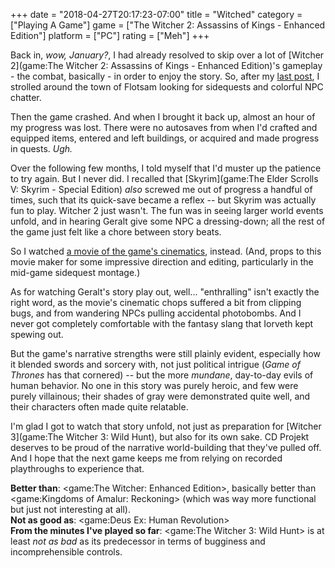 +++
date = "2018-04-27T20:17:23-07:00"
title = "Witched"
category = ["Playing A Game"]
game = ["The Witcher 2: Assassins of Kings - Enhanced Edition"]
platform = ["PC"]
rating = ["Meh"]
+++

Back in, <i>wow, January?</i>, I had already resolved to skip over a lot of [Witcher 2](game:The Witcher 2: Assassins of Kings - Enhanced Edition)'s gameplay - the combat, basically - in order to enjoy the story.  So, after my [last post](%site.BaseURL%2018/01/22/i-am-the-one-who-witches/), I strolled around the town of Flotsam looking for sidequests and colorful NPC chatter.

Then the game crashed.  And when I brought it back up, almost an hour of my progress was lost.  There were no autosaves from when I'd crafted and equipped items, entered and left buildings, or acquired and made progress in quests.  <i>Ugh.</i>

Over the following few months, I told myself that I'd muster up the patience to try again.  But I never did.  I recalled that [Skyrim](game:The Elder Scrolls V: Skyrim - Special Edition) <i>also</i> screwed me out of progress a handful of times, such that its quick-save became a reflex -- but Skyrim was actually fun to play.  Witcher 2 just wasn't.  The fun was in seeing larger world events unfold, and in hearing Geralt give some NPC a dressing-down; all the rest of the game just felt like a chore between story beats.

So I watched <a href="https://www.youtube.com/watch?v=ieH6PrNIgmI">a movie of the game's cinematics</a>, instead.  (And, props to this movie maker for some impressive direction and editing, particularly in the mid-game sidequest montage.)

As for watching Geralt's story play out, well... "enthralling" isn't exactly the right word, as the movie's cinematic chops suffered a bit from clipping bugs, and from wandering NPCs pulling accidental photobombs.  And I never got completely comfortable with the fantasy slang that Iorveth kept spewing out.

But the game's narrative strengths were still plainly evident, especially how it blended swords and sorcery with, not just political intrigue (<i>Game of Thrones</i> has that cornered) -- but the more <i>mundane</i>, day-to-day evils of human behavior.  No one in this story was purely heroic, and few were purely villainous; their shades of gray were demonstrated quite well, and their characters often made quite relatable.

I'm glad I got to watch that story unfold, not just as preparation for [Witcher 3](game:The Witcher 3: Wild Hunt), but also for its own sake.  CD Projekt deserves to be proud of the narrative world-building that they've pulled off.  And I hope that the next game keeps me from relying on recorded playthroughs to experience that.

<b>Better than</b>: <game:The Witcher: Enhanced Edition>, basically better than <game:Kingdoms of Amalur: Reckoning> (which was way more functional but just not interesting at all).  
<b>Not as good as</b>: <game:Deus Ex: Human Revolution>  
<b>From the minutes I've played so far</b>: <game:The Witcher 3: Wild Hunt> is at least <i>not as bad</i> as its predecessor in terms of bugginess and incomprehensible controls.
